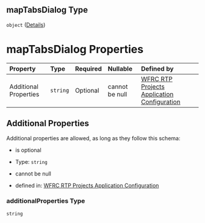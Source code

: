 ## mapTabsDialog Type

`object` ([Details](config-definitions-translation-properties-maptabsdialog.md))

# mapTabsDialog Properties

| Property              | Type     | Required | Nullable       | Defined by                                                                                                                                                                                                                                     |
| :-------------------- | :------- | :------- | :------------- | :--------------------------------------------------------------------------------------------------------------------------------------------------------------------------------------------------------------------------------------------- |
| Additional Properties | `string` | Optional | cannot be null | [WFRC RTP Projects Application Configuration](config-definitions-translation-properties-maptabsdialog-additionalproperties.md "https://wfrc.org/??/config.schema.json#/definitions/translation/properties/mapTabsDialog/additionalProperties") |

## Additional Properties

Additional properties are allowed, as long as they follow this schema:



*   is optional

*   Type: `string`

*   cannot be null

*   defined in: [WFRC RTP Projects Application Configuration](config-definitions-translation-properties-maptabsdialog-additionalproperties.md "https://wfrc.org/??/config.schema.json#/definitions/translation/properties/mapTabsDialog/additionalProperties")

### additionalProperties Type

`string`
